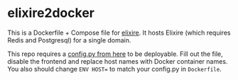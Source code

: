 # elixire2docker

This is a Dockerfile + Compose file for [elixire](https://gitlab.com/elixire/elixire).
It hosts Elixire (which requires Redis and Postgresql) for a single domain. 

This repo requires a [config.py from here](https://gitlab.com/elixire/elixire/-/blob/master/config.py.example) to be deployable. 
Fill out the file, disable the frontend and replace host names with Docker container names.
You also should change `ENV HOST=` to match your config.py in `Dockerfile`.
